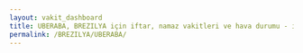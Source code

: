 ```yaml
---
layout: vakit_dashboard
title: UBERABA, BREZILYA için iftar, namaz vakitleri ve hava durumu - ilçe/eyalet seç
permalink: /BREZILYA/UBERABA/
---
```


<script type="text/javascript">
  var GLOBAL_COUNTRY = 'BREZILYA';
  var GLOBAL_CITY = 'UBERABA';
  var GLOBAL_STATE = '';
  var lat = 72;
  var lon = 21;
</script>
